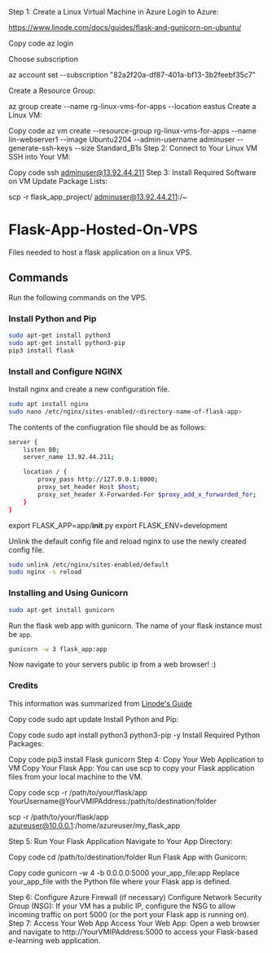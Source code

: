 Step 1: Create a Linux Virtual Machine in Azure
Login to Azure:

https://www.linode.com/docs/guides/flask-and-gunicorn-on-ubuntu/

Copy code
az login

Choose subscription

az account set --subscription "82a2f20a-df87-401a-bf13-3b2feebf35c7"

Create a Resource Group:

az group create --name rg-linux-vms-for-apps --location eastus
Create a Linux VM:


Copy code
az vm create --resource-group rg-linux-vms-for-apps --name lin-webserver1 --image Ubuntu2204 --admin-username adminuser --generate-ssh-keys --size Standard_B1s
Step 2: Connect to Your Linux VM
SSH into Your VM:

Copy code
ssh adminuser@13.92.44.211
Step 3: Install Required Software on VM
Update Package Lists:

scp -r flask_app_project/ adminuser@13.92.44.211:/~

# Flask-App-Hosted-On-VPS
Files needed to host a flask application on a linux VPS.

## Commands

Run the following commands on the VPS.

### Install Python and Pip

```bash
sudo apt-get install python3
sudo apt-get install python3-pip
pip3 install flask
```

### Install and Configure NGINX

Install nginx and create a new configuration file.
```bash
sudo apt install nginx 
sudo nano /etc/nginx/sites-enabled/<directory-name-of-flask-app>
```

The contents of the confiugration file should be as follows:
```bash
server {
    listen 80;
    server_name 13.92.44.211;

    location / {
        proxy_pass http://127.0.0.1:8000;
        proxy_set_header Host $host;
        proxy_set_header X-Forwarded-For $proxy_add_x_forwarded_for;
    }
}
```

export FLASK_APP=app/__init__.py
export FLASK_ENV=development

Unlink the default config file and reload nginx to use the newly created config file.
```bash
sudo unlink /etc/nginx/sites-enabled/default
sudo nginx -s reload
```

### Installing and Using Gunicorn
```bash
sudo apt-get install gunicorn
```

Run the flask web app with gunicorn. The name of your flask instance must be ```app```.
```bash
gunicorn -w 3 flask_app:app
```
Now navigate to your servers public ip from a web browser! :)

### Credits
This information was summarized from [Linode's Guide](https://www.linode.com/docs/guides/flask-and-gunicorn-on-ubuntu/)






Copy code
sudo apt update
Install Python and Pip:

Copy code
sudo apt install python3 python3-pip -y
Install Required Python Packages:

Copy code
pip3 install Flask gunicorn
Step 4: Copy Your Web Application to VM
Copy Your Flask App:
You can use scp to copy your Flask application files from your local machine to the VM.

Copy code
scp -r /path/to/your/flask/app YourUsername@YourVMIPAddress:/path/to/destination/folder

scp -r /path/to/your/flask/app azureuser@10.0.0.1:/home/azureuser/my_flask_app

Step 5: Run Your Flask Application
Navigate to Your App Directory:


Copy code
cd /path/to/destination/folder
Run Flask App with Gunicorn:


Copy code
gunicorn -w 4 -b 0.0.0.0:5000 your_app_file:app
Replace your_app_file with the Python file where your Flask app is defined.

Step 6: Configure Azure Firewall (if necessary)
Configure Network Security Group (NSG):
If your VM has a public IP, configure the NSG to allow incoming traffic on port 5000 (or the port your Flask app is running on).
Step 7: Access Your Web App
Access Your Web App:
Open a web browser and navigate to http://YourVMIPAddress:5000 to access your Flask-based e-learning web application.
